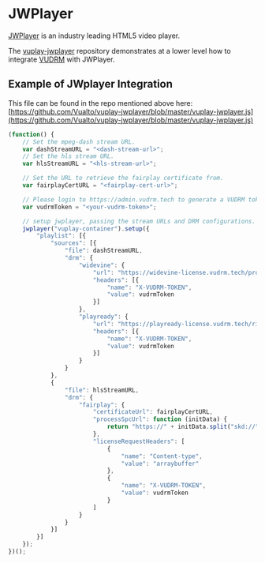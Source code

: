 # JWPlayer

[JWPlayer](https://jwplayer.com/) is an industry leading HTML5 video player.

The [vuplay-jwplayer](https://github.com/Vualto/vuplay-jwplayer) repository demonstrates at a lower level how to integrate [VUDRM](https://docs.vualto.com/projects/vudrm/en/latest/index.html) with JWPlayer.

## Example of JWplayer Integration

This file can be found in the repo mentioned above here: [https://github.com/Vualto/vuplay-jwplayer/blob/master/vuplay-jwplayer.js](https://github.com/Vualto/vuplay-jwplayer/blob/master/vuplay-jwplayer.js)

```javascript
(function() {
    // Set the mpeg-dash stream URL.
    var dashStreamURL = "<dash-stream-url>";
    // Set the hls stream URL.
    var hlsStreamURL = "<hls-stream-url>";

    // Set the URL to retrieve the fairplay certificate from.
    var fairplayCertURL = "<fairplay-cert-url>";

    // Please login to https://admin.vudrm.tech to generate a VUDRM token.
    var vudrmToken = "<your-vudrm-token>";

    // setup jwplayer, passing the stream URLs and DRM configurations.  
    jwplayer("vuplay-container").setup({
        "playlist": [{
            "sources": [{
                "file": dashStreamURL,
                "drm": {
                    "widevine": {
                        "url": "https://widevine-license.vudrm.tech/proxy",
                        "headers": [{
                            "name": "X-VUDRM-TOKEN",
                            "value": vudrmToken
                        }]
                    },
                    "playready": {
                        "url": "https://playready-license.vudrm.tech/rightsmanager.asmx",
                        "headers": [{
                            "name": "X-VUDRM-TOKEN",
                            "value": vudrmToken
                        }]
                    }
                }
            }, 
            {
                "file": hlsStreamURL,
                "drm": {
                    "fairplay": {
                        "certificateUrl": fairplayCertURL,
                        "processSpcUrl": function (initData) {
                            return "https://" + initData.split("skd://").pop();
                        },
                        "licenseRequestHeaders": [
                            {
                                "name": "Content-type",
                                "value": "arraybuffer"
                            },
                            {
                                "name": "X-VUDRM-TOKEN",
                                "value": vudrmToken
                            }
                        ]
                    }
                }
            }]
        }]
    });
})();
```

